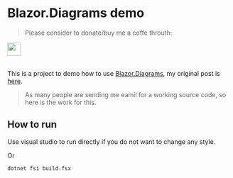 # Blazor.Diagrams demo

> Please consider to donate/buy me a coffe throuth:

<a href="https://paypal.me/wubinwen" style="display: flex; align-items: center; gap: 12px;">
    <img src="https://www.paypalobjects.com/paypal-ui/logos/svg/paypal-color.svg" height="30">
</a>


 \
This is a project to demo how to use [Blazor.Diagrams](https://github.com/Blazor-Diagrams/Blazor.Diagrams), my original post is [here](https://www.slaveoftime.fun/blog/the-usage-of-blazor.diagrams).

> As many people are sending me eamil for a working source code, so here is the work for this.

## How to run

Use visual studio to run directly if you do not want to change any style.

Or

```bash
dotnet fsi build.fsx
```
